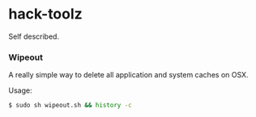 # hack-toolz
Self described.

### Wipeout
A really simple way to delete all application and system caches on OSX.

Usage:
```bash
$ sudo sh wipeout.sh && history -c
```


